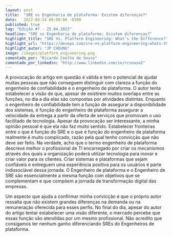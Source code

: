 ```yaml
---
layout: post 
title:  "SRE vs Engenharia de plataforma: Existem diferenças?"
date:   2022-04-24 08:00:00 -0300
published: true
tag: "Edição #7 - 25.04.2022"
headline: "SRE vs Engenharia de plataforma: Existem diferenças?"
highlight_title: "SRE Vs. Platform Engineering: What’s the Difference?"
highlight_url: "https://devops.com/sre-vs-platform-engineering-whats-the-difference/"
highlight_autor: "JP CHEUNG"
image: /images/platform_engineering.png
comentado_por: "Ricardo Coelho de Sousa"
comentado_por_linkedin: "http://www.linkedin.com/in/rcsousa1"
---
```

A provocação do artigo em questão é válida e tem o potencial de ajudar muitas pessoas que não conseguem distinguir com clareza a função do engenheiro de confiabilidade e o engenheiro de plataforma. O autor tenta estabelecer a visão de que, apesar de existirem muitos overlaps entre as funções, no dia a dia elas são compostas por atividades distintas. Enquanto o engenheiro de confiabilidade tem a função de assegurar a disponibilidade dos sistemas, é função do engenheiro de plataforma assegurar a velocidade da entrega a partir da oferta de serviços que promovam o uso facilitado de tecnologia. Apesar da provocação ser interessante, a minha opinião pessoal é que ela não faz muito sentido. Estabelecer fronteiras entre o que é função do SRE e o que é função do engenheiro de plataforma realmente é muito complicado, razão pela qual tenho convicção que não deve ser feito. Na verdade, acho que o termo engenheiro de plataforma descreve melhor o profissional de TI encarregado por criar os mecanismos através dos quais a organização poderá utilizar tecnologia para inovar e criar valor para os clientes. Criar sistemas e plataformas que sejam confiáveis e entreguem uma experiência positiva para os usuários é parte indissociável dessa jornada. O Engenheiro de plataforma e o Engenheiro de SRE são essencialmente a mesma função com objetivos que se complementam e que compõem a jornada de transformação digital das empresas.
    
Um aspecto que ajuda a confirmar minha convicção é que o próprio autor ressalta que não existem grandes diferenças na demanda ou na remuneração oferecida para esses perfis. No final do dia, apesar do autor do artigo tentar estabelecer uma visão diferente, o mercado percebe que essas função são atendidas por um mesmo profissional. Não acredito que consigamos ter nenhum ganho diferenciando SREs do Engenheiros de plataforma.